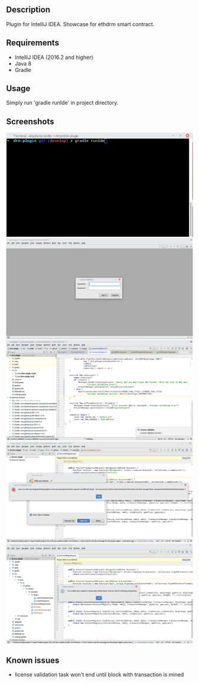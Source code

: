 ## Description  
Plugin for IntelliJ IDEA. Showcase for ethdrm smart contract.
  
## Requirements  
* IntelliJ IDEA (2016.2 and higher)
* Java 8
* Gradle  

## Usage  
Simply run 'gradle runIde' in project directory.

## Screenshots
<img src="screenshots/drm1.png"/>
<img src="screenshots/drm2.png"/>
<img src="screenshots/drm3.png"/>
<img src="screenshots/drm4.png"/>
<img src="screenshots/drm5.png"/>

## Known issues  

* license validation task won't end
  until block with transaction is mined